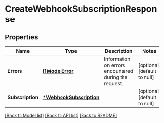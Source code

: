 # CreateWebhookSubscriptionResponse

## Properties

 Name             | Type                                               | Description                                           | Notes                        
------------------|----------------------------------------------------|-------------------------------------------------------|------------------------------
 **Errors**       | [**[]ModelError**](Error.md)                       | Information on errors encountered during the request. | [optional] [default to null] 
 **Subscription** | [***WebhookSubscription**](WebhookSubscription.md) |                                                       | [optional] [default to null] 

[[Back to Model list]](../README.md#documentation-for-models) [[Back to API list]](../README.md#documentation-for-api-endpoints) [[Back to README]](../README.md)

